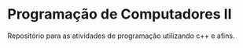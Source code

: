 # Programação de Computadores II
Repositório para as atividades de programação utilizando c++ e afins.
